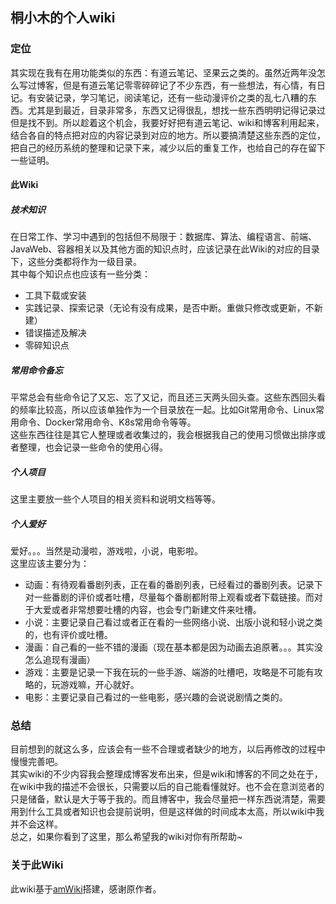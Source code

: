 ## 桐小木的个人wiki

### 定位
其实现在我有在用功能类似的东西：有道云笔记、坚果云之类的。虽然近两年没怎么写过博客，但是有道云笔记零零碎碎记了不少东西，有一些想法，有心情，有日记。有安装记录，学习笔记，阅读笔记，还有一些动漫评价之类的乱七八糟的东西。尤其是到最近，目录非常多，东西又记得很乱，想找一些东西明明记得记录过但是找不到。所以趁着这个机会，我要好好把有道云笔记、wiki和博客利用起来，结合各自的特点把对应的内容记录到对应的地方。所以要搞清楚这些东西的定位，把自己的经历系统的整理和记录下来，减少以后的重复工作，也给自己的存在留下一些证明。

#### 此Wiki
##### 技术知识
在日常工作、学习中遇到的包括但不局限于：数据库、算法、编程语言、前端、JavaWeb、容器相关以及其他方面的知识点时，应该记录在此Wiki的对应的目录下，这些分类都将作为一级目录。  
其中每个知识点也应该有一些分类：  
  - 工具下载或安装  
  - 实践记录、探索记录（无论有没有成果，是否中断。重做只修改或更新，不新建）
  - 错误描述及解决
  - 零碎知识点

##### 常用命令备忘  
平常总会有些命令记了又忘、忘了又记，而且还三天两头回头查。这些东西回头看的频率比较高，所以应该单独作为一个目录放在一起。比如Git常用命令、Linux常用命令、Docker常用命令、K8s常用命令等等。   
这些东西往往是其它人整理或者收集过的，我会根据我自己的使用习惯做出排序或者整理，也会记录一些命令的使用心得。
##### 个人项目  
这里主要放一些个人项目的相关资料和说明文档等等。
##### 个人爱好  
爱好。。。当然是动漫啦，游戏啦，小说，电影啦。  
这里应该主要分为：
  - 动画：有待观看番剧列表，正在看的番剧列表，已经看过的番剧列表。记录下对一些番剧的评价或者吐槽，尽量每个番剧都附带上观看或者下载链接。而对于大爱或者非常想要吐槽的内容，也会专门新建文件来吐槽。
  - 小说：主要记录自己看过或者正在看的一些网络小说、出版小说和轻小说之类的，也有评价或吐槽。
  - 漫画：自己看的一些不错的漫画（现在基本都是因为动画去追原著。。。其实没怎么追现有漫画）
  - 游戏：主要是记录一下我在玩的一些手游、端游的吐槽吧，攻略是不可能有攻略的，玩游戏嘛，开心就好。
  - 电影：主要记录自己看过的一些电影，感兴趣的会说说剧情之类的。

### 总结
目前想到的就这么多，应该会有一些不合理或者缺少的地方，以后再修改的过程中慢慢完善吧。  
其实wiki的不少内容我会整理成博客发布出来，但是wiki和博客的不同之处在于，在wiki中我的描述不会很长，只需要以后的自己能看懂就好。也不会在意浏览者的只是储备，默认是大于等于我的。而且博客中，我会尽量把一样东西说清楚，需要用到什么工具或者知识也会提前说明，但是这样做的时间成本太高，所以wiki中我并不会这样。  
总之，如果你看到了这里，那么希望我的wiki对你有所帮助~

### 关于此Wiki
此wiki基于[amWiki](https://github.com/TevinLi/amWiki)搭建，感谢原作者。
